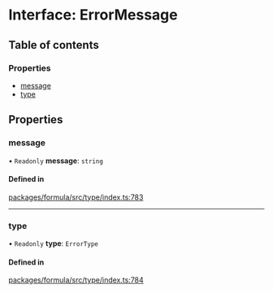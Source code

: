 # Interface: ErrorMessage

## Table of contents

### Properties

- [message](ErrorMessage.md#message)
- [type](ErrorMessage.md#type)

## Properties

### <a id="message" name="message"></a> message

• `Readonly` **message**: `string`

#### Defined in

[packages/formula/src/type/index.ts:783](https://github.com/mashcard/mashcard/blob/main/packages/formula/src/type/index.ts#L783)

---

### <a id="type" name="type"></a> type

• `Readonly` **type**: `ErrorType`

#### Defined in

[packages/formula/src/type/index.ts:784](https://github.com/mashcard/mashcard/blob/main/packages/formula/src/type/index.ts#L784)
